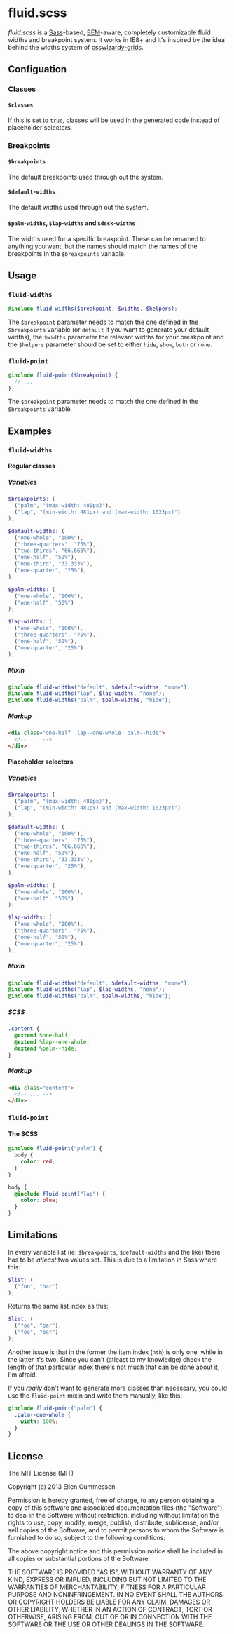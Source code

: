 # fluid.scss

*fluid.scss* is a [Sass](http://sass-lang.com/)-based, [BEM](http://csswizardry.com/2013/01/mindbemding-getting-your-head-round-bem-syntax/)-aware, completely customizable fluid widths and breakpoint system. It works in IE8+ and it's inspired by the idea behind the widths system of [csswizardy-grids](https://github.com/csswizardry/csswizardry-grids).

## Configuation

### Classes

#### `$classes`

If this is set to `true`, classes will be used in the generated code instead of placeholder selectors.

### Breakpoints

#### `$breakpoints`

The default breakpoints used through out the system.

#### `$default-widths`

The default widths used through out the system.

#### `$palm-widths`, `$lap-widths` and `$desk-widths`

The widths used for a specific breakpoint. These can be renamed to anything you want, but the names should match the names of the breakpoints in the `$breakpoints` variable.

## Usage

### `fluid-widths`

~~~ scss
@include fluid-widths($breakpoint, $widths, $helpers);
~~~

The `$breakpoint` parameter needs to match the one defined in the `$breakpoints` variable (or `default` if you want to generate your default widths), the `$widths` parameter the relevant widths for your breakpoint and the `$helpers` parameter should be set to either `hide`, `show`, `both` or `none`.

### `fluid-point`

~~~ scss
@include fluid-point($breakpoint) {
  // ...  
};
~~~
The `$breakpoint` parameter needs to match the one defined in the `$breakpoints` variable.

## Examples

### `fluid-widths`

#### Regular classes

##### Variables

~~~ scss
$breakpoints: (
  ("palm", "(max-width: 480px)"),
  ("lap", "(min-width: 481px) and (max-width: 1023px)")
);

$default-widths: (
  ("one-whole", "100%"),
  ("three-quarters", "75%"),
  ("two-thirds", "66.666%"),
  ("one-half", "50%"),
  ("one-third", "33.333%"),
  ("one-quarter", "25%"),
);

$palm-widths: (
  ("one-whole", "100%"),
  ("one-half", "50%")
);

$lap-widths: (
  ("one-whole", "100%"),
  ("three-quarters", "75%"),
  ("one-half", "50%"),
  ("one-quarter", "25%")
);
~~~

##### Mixin

~~~ scss
@include fluid-widths("default", $default-widths, "none");
@include fluid-widths("lap", $lap-widths, "none");
@include fluid-widths("palm", $palm-widths, "hide");
~~~

##### Markup

~~~ html
<div class="one-half  lap--one-whole  palm--hide">
  <!-- ... -->
</div>
~~~

#### Placeholder selectors

##### Variables

~~~ scss
$breakpoints: (
  ("palm", "(max-width: 480px)"),
  ("lap", "(min-width: 481px) and (max-width: 1023px)")
);

$default-widths: (
  ("one-whole", "100%"),
  ("three-quarters", "75%"),
  ("two-thirds", "66.666%"),
  ("one-half", "50%"),
  ("one-third", "33.333%"),
  ("one-quarter", "25%"),
);

$palm-widths: (
  ("one-whole", "100%"),
  ("one-half", "50%")
);

$lap-widths: (
  ("one-whole", "100%"),
  ("three-quarters", "75%"),
  ("one-half", "50%"),
  ("one-quarter", "25%")
);
~~~

##### Mixin

~~~ scss
@include fluid-widths("default", $default-widths, "none");
@include fluid-widths("lap", $lap-widths, "none");
@include fluid-widths("palm", $palm-widths, "hide");
~~~

##### SCSS

~~~ scss
.content {
  @extend %one-half;
  @extend %lap--one-whole;
  @extend %palm--hide;
}
~~~

##### Markup

~~~ html
<div class="content">
  <!-- ... -->
</div>
~~~

### `fluid-point`

#### The SCSS

~~~ scss
@include fluid-point("palm") {
  body {
    color: red;
  }
}

body {
  @include fluid-point("lap") {
    color: blue;
  }
}
~~~

## Limitations

In every variable list (ie: `$breakpoints`, `$default-widths` and the like) there has to be *atleast* two values set. This is due to a limitation in Sass where this:

~~~ scss
$list: (
  ("foo", "bar")
);
~~~

Returns the same list index as this:

~~~ scss
$list: (
  ("foo", "bar"),
  ("foo", "bar")
);
~~~

Another issue is that in the former the item index (`nth`) is only one, while in the latter it's two. Since you can't (atleast to my knowledge) check the length of that particular index there's not much that can be done about it, I'm afraid.

If you *really* don't want to generate more classes than necessary, you could use the `fluid-point` mixin and write them manually, like this:

~~~ scss
@include fluid-point("palm") {
  .palm--one-whole {
    width: 100%;
  }
}
~~~

## License

The MIT License (MIT)

Copyright (c) 2013 Ellen Gummesson

Permission is hereby granted, free of charge, to any person obtaining a copy
of this software and associated documentation files (the "Software"), to deal
in the Software without restriction, including without limitation the rights
to use, copy, modify, merge, publish, distribute, sublicense, and/or sell
copies of the Software, and to permit persons to whom the Software is
furnished to do so, subject to the following conditions:

The above copyright notice and this permission notice shall be included in
all copies or substantial portions of the Software.

THE SOFTWARE IS PROVIDED "AS IS", WITHOUT WARRANTY OF ANY KIND, EXPRESS OR
IMPLIED, INCLUDING BUT NOT LIMITED TO THE WARRANTIES OF MERCHANTABILITY,
FITNESS FOR A PARTICULAR PURPOSE AND NONINFRINGEMENT. IN NO EVENT SHALL THE
AUTHORS OR COPYRIGHT HOLDERS BE LIABLE FOR ANY CLAIM, DAMAGES OR OTHER
LIABILITY, WHETHER IN AN ACTION OF CONTRACT, TORT OR OTHERWISE, ARISING FROM,
OUT OF OR IN CONNECTION WITH THE SOFTWARE OR THE USE OR OTHER DEALINGS IN
THE SOFTWARE.
